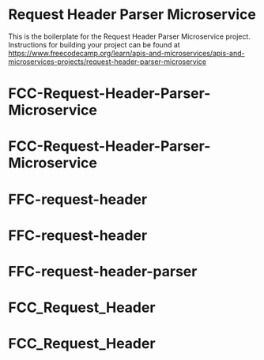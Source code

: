 # Request Header Parser Microservice

This is the boilerplate for the Request Header Parser Microservice project. Instructions for building your project can be found at https://www.freecodecamp.org/learn/apis-and-microservices/apis-and-microservices-projects/request-header-parser-microservice
# FCC-Request-Header-Parser-Microservice
# FCC-Request-Header-Parser-Microservice
# FFC-request-header
# FFC-request-header
# FFC-request-header-parser
# FCC_Request_Header
# FCC_Request_Header
